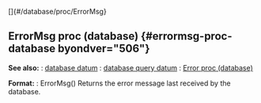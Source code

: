 []{#/database/proc/ErrorMsg}
  ## ErrorMsg proc (database) {#errormsg-proc-database byondver="506"}
  **See also:**
  :   [database datum](ref/database)
  :   [database query datum](ref/database/query)
  :   [Error proc (database)](ref/database/proc/Error)
  <!-- -->
  **Format:**
  :   ErrorMsg()
  Returns the error message last received by the database.